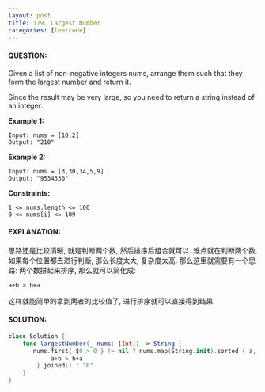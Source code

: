 ```yaml
---
layout: post
title: 179. Largest Number
categories: [leetcode]
---
```

#### QUESTION:
Given a list of non-negative integers nums, arrange them such that they form the largest number and return it.

Since the result may be very large, so you need to return a string instead of an integer.

 

__Example 1:__
```
Input: nums = [10,2]
Output: "210"
```
__Example 2:__
```
Input: nums = [3,30,34,5,9]
Output: "9534330"
```
 

__Constraints:__
```
1 <= nums.length <= 100
0 <= nums[i] <= 109
```

#### EXPLANATION:

思路还是比较清晰, 就是判断两个数, 然后排序后组合就可以. 难点就在判断两个数. 
如果每个位置都去进行判断, 那么长度太大, 复杂度太高. 那么这里就需要有一个思路: 
两个数拼起来排序, 那么就可以简化成:
```
a+b > b+a
```
这样就能简单的拿到两者的比较值了, 进行排序就可以直接得到结果. 

#### SOLUTION:
```swift
class Solution {
    func largestNumber(_ nums: [Int]) -> String {
       nums.first{ $0 > 0 } != nil ? nums.map(String.init).sorted { a, b in
            a+b > b+a
        }.joined() : "0"
    }
}
```
